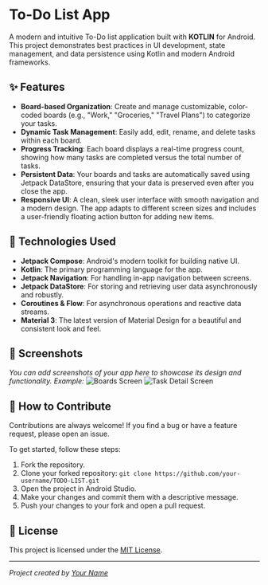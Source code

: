 # To-Do List App

A modern and intuitive To-Do list application built with **KOTLIN** for Android. This project demonstrates best practices in UI development, state management, and data persistence using Kotlin and modern Android frameworks.

## ✨ Features

- **Board-based Organization**: Create and manage customizable, color-coded boards (e.g., "Work," "Groceries," "Travel Plans") to categorize your tasks.
- **Dynamic Task Management**: Easily add, edit, rename, and delete tasks within each board.
- **Progress Tracking**: Each board displays a real-time progress count, showing how many tasks are completed versus the total number of tasks.
- **Persistent Data**: Your boards and tasks are automatically saved using Jetpack DataStore, ensuring that your data is preserved even after you close the app.
- **Responsive UI**: A clean, sleek user interface with smooth navigation and a modern design. The app adapts to different screen sizes and includes a user-friendly floating action button for adding new items.

## 🚀 Technologies Used

- **Jetpack Compose**: Android's modern toolkit for building native UI.
- **Kotlin**: The primary programming language for the app.
- **Jetpack Navigation**: For handling in-app navigation between screens.
- **Jetpack DataStore**: For storing and retrieving user data asynchronously and robustly.
- **Coroutines & Flow**: For asynchronous operations and reactive data streams.
- **Material 3**: The latest version of Material Design for a beautiful and consistent look and feel.

## 📸 Screenshots

_You can add screenshots of your app here to showcase its design and functionality._
_Example:_
![Boards Screen](https://raw.githubusercontent.com/your-username/your-repo-name/main/screenshots/boards.png)
![Task Detail Screen](https://raw.githubusercontent.com/your-username/your-repo-name/main/screenshots/tasks.png)

## 🤝 How to Contribute

Contributions are always welcome! If you find a bug or have a feature request, please open an issue.

To get started, follow these steps:
1.  Fork the repository.
2.  Clone your forked repository: `git clone https://github.com/your-username/TODO-LIST.git`
3.  Open the project in Android Studio.
4.  Make your changes and commit them with a descriptive message.
5.  Push your changes to your fork and open a pull request.

## 📄 License

This project is licensed under the [MIT License](LICENSE).

---

_Project created by [Your Name](https://github.com/your-username)_

